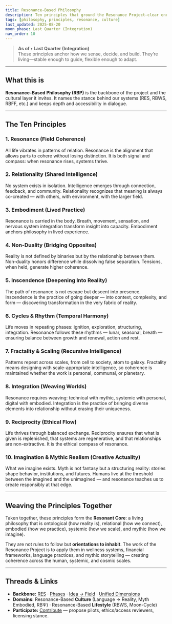 ```yaml
---
title: Resonance-Based Philosophy
description: Ten principles that ground the Resonance Project—clear enough to use, spacious enough to grow.
tags: [philosophy, principles, resonance, culture]
last_updated: 2025-08-20
moon_phase: Last Quarter (Integration)
nav_order: 10
---
```


> **As of • Last Quarter (Integration)**  
> These principles anchor how we sense, decide, and build. They’re living—stable enough to guide, flexible enough to adapt.

---

## What this is 
**Resonance-Based Philosophy (RBP)** is the backbone of the project and the cultural layer it invites. It names the stance behind our systems (RES, RBWS, RBFF, etc.) and keeps depth and accessibility in dialogue.

---

## The Ten Principles

### 1. Resonance (Field Coherence)
All life vibrates in patterns of relation. Resonance is the alignment that allows parts to cohere without losing distinction. It is both signal and compass: when resonance rises, systems thrive.

### 2. Relationality (Shared Intelligence)
No system exists in isolation. Intelligence emerges through connection, feedback, and community. Relationality recognizes that meaning is always co-created — with others, with environment, with the larger field.

### 3. Embodiment (Lived Practice)
Resonance is carried in the body. Breath, movement, sensation, and nervous system integration transform insight into capacity. Embodiment anchors philosophy in lived experience.

### 4. Non-Duality (Bridging Opposites)
Reality is not defined by binaries but by the relationship between them. Non-duality honors difference while dissolving false separation. Tensions, when held, generate higher coherence.

### 5. Inscendence (Deepening Into Reality)
The path of resonance is not escape but descent into presence. Inscendence is the practice of going deeper — into context, complexity, and form — discovering transformation in the very fabric of reality.

### 6. Cycles & Rhythm (Temporal Harmony)
Life moves in repeating phases: ignition, exploration, structuring, integration. Resonance follows these rhythms — lunar, seasonal, breath — ensuring balance between growth and renewal, action and rest.

### 7. Fractality & Scaling (Recursive Intelligence)
Patterns repeat across scales, from cell to society, atom to galaxy. Fractality means designing with scale-appropriate intelligence, so coherence is maintained whether the work is personal, communal, or planetary.

### 8. Integration (Weaving Worlds)
Resonance requires weaving: technical with mythic, systemic with personal, digital with embodied. Integration is the practice of bringing diverse elements into relationship without erasing their uniqueness.

### 9. Reciprocity (Ethical Flow)
Life thrives through balanced exchange. Reciprocity ensures that what is given is replenished, that systems are regenerative, and that relationships are non-extractive. It is the ethical compass of resonance.

### 10. Imagination & Mythic Realism (Creative Actuality)
What we imagine exists. Myth is not fantasy but a structuring reality: stories shape behavior, institutions, and futures. Humans live at the threshold between the imagined and the unimagined — and resonance teaches us to create responsibly at that edge.

---

## Weaving the Principles Together 
Taken together, these principles form the **Resonant Core**: a living philosophy that is ontological (how reality is), relational (how we connect), embodied (how we practice), systemic (how we scale), and mythic (how we imagine).

They are not rules to follow but **orientations to inhabit**. The work of the Resonance Project is to apply them in wellness systems, financial frameworks, language practices, and mythic storytelling — creating coherence across the human, systemic, and cosmic scales.

---

## Threads & Links 
- **Backbone:** [RES](/res) · [Phases](/phases) · [Idea → Field](/workflow) · [Unified Dimensions](/unified-dimensions)  
- **Domains:** Resonance-Based **Culture** (Language → Reality, Myth Embodied, RBΨ) · Resonance-Based **Lifestyle** (RBWS, Moon-Cycle)  
- **Participate:** [Contribute](/contribute) — propose pilots, ethics/access reviewers, licensing stance.
